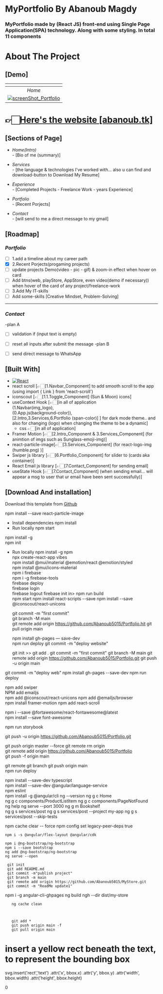 
# MyPortfolio By Abanoub Magdy

### MyPortfolio made by (React JS) front-end using Single Page Application(SPA) technology. Along with some styling. In total 11 components 

# About The Project 
## [Demo]
| [![]()]() |  
|:---:|
| *Home*  |
| [![screenShot_Portfolio](https://i.ibb.co/mqj7fT9/image.png)](http://abanoub.tk/)

# 👉🏻[Here's the website [abanoub.tk]](http://abanoub.tk/)

## [Sections of Page]

* *Home(Intro)* <br/> - [Bio of me (summary)]

* *Services* <br/> - [the language & technologies I've worked with... also u can find and download-button to Download My Resume]

* *Experience* <br/> - [Completed Projects - Freelance Work - years Experience]

* *Portfolio* <br/> - [Recent Porjects]

* *Contact* <br/> - [will send to me a direct message to my gmail]


<!-- ROADMAP -->
## [Roadmap]

### *Portfolio*
- [ ]  1.add a timeline about my career path
- [x]  2.Recent Porjects(progaming projects)
  - [ ] update projects Demo(video - pic - gif) & zoom-in effect when hover on card
  - [ ] Add btns(web, playStore, AppStore, even video(demo if necessary)) when hover of the card of any project/freelance-work
- [ ]  3.Add My IT-skills  
- [ ]  Add some-skills [Creative Mindset, Problem-Solving]
----
 ### *Contact*
  -plan A
- [ ]  validation if (input text is empty)
- [ ]  reset all inputs after submit the message
 -plan B
- [ ]  send direct message to WhatsApp


## [Built With]

* [![React][React.js]][React-url]
* react scroll [👉🏻[1.Navbar_Component] to add smooth scroll to the app (using import { Link } from 'react-scroll')
* iconscout [👉🏻[1.1.Toggle_Component] (Sun & Moon) icons]
* useContext Hook [👉🏻[in all of application
   <br> (1.Navbar(img_logo),
   <br> (0.App.js(background-color)),
   <br> [2.Intro,3.Services,6.Portfolio (span-color)] ] for dark mode theme.. and also for changing (logo) when changing the theme to be a dynamic] 
  * css 👉🏻[in all of application]
* Framer Motion [👉🏻[2.Intro_Component & 3.Services_Component] (for animtion of imgs such as Sunglass-emoji-img)]
* react-particle-image[👉🏻[3.Services_Component] (for react-logo-img (humble.png) )]
* Swiper js library  [👉🏻[6.Portfolio_Component] for slider to (cards aka container)]
* React Email js library [👉🏻[7.Contact_Component] for sending email]
* useState Hook [👉🏻[7.Contact_Component] (when sending email... will appear a msg to user that ur email have been sent successfully)] 


<!-- download -->
## [Download And installation]

Download this template from [Github](https://github.com/Abanoub5015/Portfolio/archive/refs/heads/main.zip)

npm install --save react-particle-image   

* Install dependencies
npm install
* Run locally
npm start

npm install -g   
npm init

* Run locally
 npm install -g npm       
 npx create-react-app vibes            
 npm install @mui/material @emotion/react @emotion/styled   
 npm install @mui/icons-material       
 npm i firebase     
 npm i -g firebase-tools   
 firebase deploy   
 firebase login  
 firebase logout
 firebase init
 in> npm run build  
 npm start
 npm install react-scripts --save 
 npm install --save @iconscout/react-unicons       

  git commit -m "first commit"     
  git branch -M main  
  git remote add origin https://github.com/Abanoub5015/Portfolio.hit 
  git pull origin main 

  npm install gh-pages — save-dev  
  npm run deploy
  git commit -m "deploy website" 

  git init                                                        >> git add .
  git commit -m "first commit"
  git branch -M main
  git remote add origin https://github.com/Abanoub5015/Portfolio.git
  git push -u origin main

git commit -m "deploy web"
npm install gh-pages --save-dev 
npm run deploy



npm add swiper   
NPM add emailjs   
npm add @iconscout/react-unicons
npm add @emailjs/browser    
 npm install framer-motion 
 npm add react-scroll  

 npm i --save @fortawesome/react-fontawesome@latest    
 npm install --save font-awesome

 npm run storybook  

git push -u origin https://github.com/Abanoub5015/Portfolio.git 




git push origin master --force
git remote rm origin   
git remote add origin https://github.com/Abanoub5015/Portfolio  
git push -f origin main   

 git remote 
 git branch 
 git push origin main     
  npm run deploy




   npm install --save-dev typescript     
   npm install --save-dev @angular/language-service    
   npm eslint  
   npm install -g @angular/cli 
   ng --version 
   ng g c Home  
    ng g c components/ProductListItem 
    ng g c components/PageNotFound   
   ng help 
   ng serve --port 3000 
   ng g m Bookshelf  
   ng g s services/post 
   ng g s services/post --project my-app 
   ng g s services/post --skip-tests    

   npm cache clear -- force 
   npm config set legacy-peer-deps true  

    npm i -s @angular/flex-layout @angular/cdk    

    npm i @ng-bootstrap/ng-bootstrap 
    npm i --save bootstrap 
    ng add @ng-bootstrap/ng-bootstrap 
    ng serve --open           

     git init 
     git add README.md  
     git commit -m"publish project"  
     git branch -m main 
     git remote add origin https://github.com/Abanoub5015/MyStore.git
     git commit -m "ReadMe update1"         

 npm i -g angular-cli-ghpages
     ng build 
       ngh --dir dist/my-store         

       
       ng cache clean



       git add * 
       git push origin main -f  
       git pull origin main 

# insert a yellow rect beneath the text, to represent the bounding box
svg.insert('rect','text')
  .attr('x', bbox.x)
  .attr('y', bbox.y)
  .attr('width', bbox.width)
  .attr('height', bbox.height)
  
<Rect width="40" height="40" fill="blue" />
<Text
  textAnchor="middle"
  fontWeight="bold"
  fontSize="16"
  fill="blue">
  0
 </Text>

[React.js]: https://img.shields.io/badge/React-20232A?style=for-the-badge&logo=react&logoColor=61DAFB
[React-url]: https://reactjs.org/
[Bootstrap.com]: https://img.shields.io/badge/Bootstrap-563D7C?style=for-the-badge&logo=bootstrap&logoColor=white
[Bootstrap-url]: https://getbootstrap.com
[angular/flex-layout]: https://github.com/angular/flex-layout
